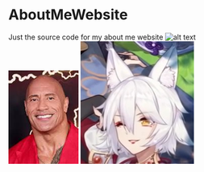 # AboutMeWebsite
Just the source code for my about me website
![alt text](download.jpeg)
![alt text](download%20(1).jpg)
![alt text](image.jpg)
